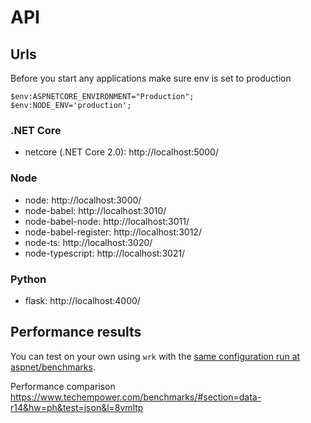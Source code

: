 # API

## Urls

Before you start any applications make sure env is set to production

```
$env:ASPNETCORE_ENVIRONMENT="Production";
$env:NODE_ENV='production';
```

### .NET Core

- netcore (.NET Core 2.0): http://localhost:5000/

### Node

- node: http://localhost:3000/
- node-babel: http://localhost:3010/
- node-babel-node: http://localhost:3011/
- node-babel-register: http://localhost:3012/
- node-ts: http://localhost:3020/
- node-typescript: http://localhost:3021/

### Python

- flask: http://localhost:4000/

## Performance results

You can test on your own using `wrk` with the [same configuration run at aspnet/benchmarks](https://github.com/aspnet/benchmarks/blob/dev/README.md).

Performance comparison https://www.techempower.com/benchmarks/#section=data-r14&hw=ph&test=json&l=8vmltp
